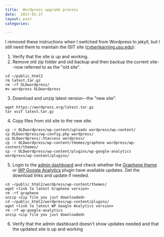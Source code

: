 ```yaml
---
title:  Wordpress upgrade process
date:  2017-01-27
layout: post
categories:

---
```

I removed these instructions when I switched from Wordpress to jekyll, but I still need them to maintain the ISIT site ([cyberlearning.usu.edu][1]):

  1. Verify that the site is up and working.
  2. Remove old zip folder and old backup and then backup the current site--now referred to as the "old site".
~~~
cd ~/public_html2
rm latest.tar.gz
rm -rf OLDwordpress/
mv wordpress OLDwordpress
~~~
  3. Download and unzip latest version--the "new site".
~~~
wget https://wordpress.org/latest.tar.gz
tar xvzf latest.tar.gz
~~~
  4. Copy files from old site to the new site.
~~~
cp -r OLDwordpress/wp-content/uploads wordpress/wp-content/
cp OLDwordpress/wp-config.php wordpress/
cp OLDwordpress/.htaccess wordpress/
cp -r OLDwordpress/wp-content/themes/graphene wordpress/wp-content/themes/
cp -r OLDwordpress/wp-content/plugins/wp-google-analytics wordpress/wp-content/plugins/
~~~
  5. Login to the [admin dashboard][2] and check whether the [Graphene theme][3] or [WP Google Analytics][4] plugin have available updates. Get the download links and update if needed.
~~~
cd ~/public_html2/wordpress/wp-content/themes/
wget <link to latest Graphene version>
rm -rf graphene
unzip <zip file you just downloaded>
cd ~/public_html2/wordpress/wp-content/plugins/
wget <link to latest WP Google Analytics version>
rm -rf wp-google-analytics
unzip <zip file you just downloaded>
~~~
  6. Verify that the admin dashboard doesn't show updates needed and that the updated site is up and working


[1]: http://cyberlearning.usu.edu
[2]: http://cyberlearning.usu.edu/admin
[3]: https://wordpress.org/themes/graphene/
[4]: https://wordpress.org/plugins/wp-google-analytics/

